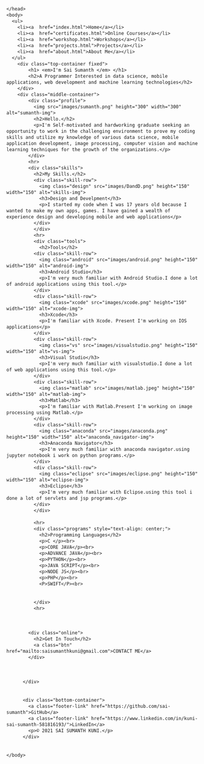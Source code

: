 <html>
    <head>
        <meta charset="utf-8">
        <title>sai sumanth </title>
        <link rel="stylesheet" href="style.css">
        <link rel="icon" href="favicon.ico">
        <link rel="preconnect" href="https://fonts.gstatic.com">
        <link href="https://fonts.googleapis.com/css2?family=Sacramento&display=swap" rel="stylesheet">

    </head>
    <body>
      <ul>
        <li><a  href="index.html">Home</a></li>
        <li><a  href="certificates.html">Online Courses</a></li>
        <li><a  href="workshop.html">Workshops</a></li>
        <li><a  href="projects.html">Projects</a></li>
        <li><a  href="about.html">About Me</a></li>
      </ul>
        <div class="top-container fixed">
            <h1> <em>I'm Sai Sumanth </em> </h1>
            <h2>A Programmer Interested in data science, mobile applications, web development and machine learning technologies</h2> 
        </div>
        <div class="middle-container">
            <div class="profile">
              <img src="images/sumanth.png" height="300" width="300" alt="sumanth-img">
              <h2>Hello.</h2>
              <p>I'm Self-motivated and hardworking graduate seeking an opportunity to work in the challenging environment to prove my coding skills and utilize my knowledge of various data science, mobile application development, image processing, computer vision and machine learning techniques for the growth of the organizations.</p>
            </div>
            <hr>
            <div class="skills">
              <h2>My Skills.</h2>
              <div class="skill-row">
                <img class="design" src="images/DandD.png" height="150" width="150" alt="skills-img">
                <h3>Design and Develpment</h3>
                <p>I started my code when I was 17 years old because I wanted to make my own apps, games. I have gained a wealth of experience design and developing mobile and web applications</p>
              </div>
              </div>
              <hr>
              <div class="tools">
                <h2>Tools</h2>
              <div class="skill-row">
                <img class="android" src="images/android.png" height="150" width="150" alt="android-img">
                <h3>Android Studio</h3>
                <p>I'm very much familiar with Android Studio.I done a lot of android applications using this tool.</p>
              </div>
              <div class="skill-row">
                <img class="xcode" src="images/xcode.png" height="150" width="150" alt="xcode-img">
                <h3>Xcode</h3>
                <p>I'm familiar with Xcode. Present I'm working on IOS applications</p>
              </div>
              <div class="skill-row">
                <img class="vs" src="images/visualstudio.png" height="150" width="150" alt="vs-img">
                <h3>Visual Studio</h3>
                <p>I'm very much familiar with visualstudio.I done a lot of web applications using this tool.</p>
              </div>
              <div class="skill-row">
                <img class="matlab" src="images/matlab.jpeg" height="150" width="150" alt="matlab-img">
                <h3>Matlab</h3>
                <p>I'm familiar with Matlab.Present I'm working on image processing using Matlab.</p>
              </div>
              <div class="skill-row">
                <img class="anaconda" src="images/anaconda.png" height="150" width="150" alt="anaconda_navigator-img">
                <h3>Anaconda Navigator</h3>
                <p>I'm very much familiar with anaconda navigator.using jupyter notebook i work on python programs.</p>
              </div>
              <div class="skill-row">
                <img class="eclipse" src="images/eclipse.png" height="150" width="150" alt="eclipse-img">
                <h3>Eclipse</h3>
                <p>I'm very much familiar with Eclipse.using this tool i done a lot of servlets and jsp programs.</p>
              </div>
              </div>
            
              <hr>
              <div class="programs" style="text-align: center;">
                <h2>Programming Languages</h2>
                <p>C </p><br>
                <p>CORE JAVA</p><br>
                <p>ADVANCE JAVA</p><br>
                <p>PYTHON</p><br>
                <p>JAVA SCRIPT</p><br>
                <p>NODE JS</p><br>
                <p>PHP</p><br>
                <P>SWIFT</P><br>


              </div>
              <hr>



            <div class="online">
              <h2>Get In Touch</h2>
              <a class="btn" href="mailto:saisumanthkuni@gmail.com">CONTACT ME</a>
            </div>
            


          </div>
          
          
          <div class="bottom-container">
            <a class="footer-link" href="https://github.com/sai-sumanth">GitHub</a>
            <a class="footer-link" href="https://www.linkedin.com/in/kuni-sai-sumanth-581816193/">LinkedIn</a>
            <p>© 2021 SAI SUMANTH KUNI.</p>
          </div>
          

    </body>
    
</html>
